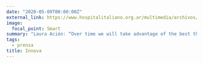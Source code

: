 ```yaml
---
date: "2020-05-09T00:00:00Z"
external_link: https://www.hospitalitaliano.org.ar/multimedia/archivos/noticias_archivos/11/Revista/11_InnovaNoviembreDobles.pdf
image:
  focal_point: Smart
summary: "Laura Ación: “Over time we will take advantage of the best the virtual and the on-site have to offer.”"
tags:
  - prensa
title: Innova 
---
```

